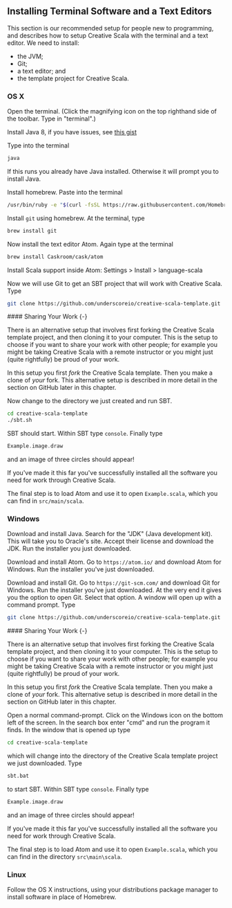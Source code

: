 ## Installing Terminal Software and a Text Editors

This section is our recommended setup for people new to programming, and describes how to setup Creative Scala with the terminal and a text editor.
We need to install:

- the JVM;
- Git;
- a text editor; and
- the template project for Creative Scala.


### OS X

Open the terminal. (Click the magnifying icon on the top righthand side of the toolbar. Type in "terminal".)

Install Java 8, if you have issues, see [this gist](https://gist.github.com/chriskaschner/541397736480c514cd561682ec34ce4f)

Type into the terminal

```bash
java
```

If this runs you already have Java installed.
Otherwise it will prompt you to install Java.

Install homebrew.
Paste into the terminal

```bash
/usr/bin/ruby -e "$(curl -fsSL https://raw.githubusercontent.com/Homebrew/install/master/install)"
```

Install `git` using homebrew.
At the terminal, type

```bash
brew install git
```

Now install the text editor Atom.
Again type at the terminal

```bash
brew install Caskroom/cask/atom
```

Install Scala support inside Atom: Settings > Install > language-scala

Now we will use Git to get an SBT project that will work with Creative Scala.
Type

```bash
git clone https://github.com/underscoreio/creative-scala-template.git
```

<div class="callout callout-info">
#### Sharing Your Work {-}

There is an alternative setup that involves first forking the Creative Scala template project, and then cloning it to your computer.
This is the setup to choose if you want to share your work with other people; for example you might be taking Creative Scala with a remote instructor or you might just (quite rightfully) be proud of your work.

In this setup you first *fork* the Creative Scala template.
Then you make a clone of *your* fork.
This alternative setup is described in more detail in the section on GitHub later in this chapter.
</div>


Now change to the directory we just created and run SBT.

```bash
cd creative-scala-template
./sbt.sh
```

SBT should start.
Within SBT type `console`.
Finally type

```scala
Example.image.draw
```

and an image of three circles should appear!

If you've made it this far you've successfully installed all the software you need for work through Creative Scala.

The final step is to load Atom and use it to open `Example.scala`, which you can find in `src/main/scala`.


### Windows

Download and install Java.
Search for the "JDK" (Java development kit).
This will take you to Oracle's site.
Accept their license and download the JDK.
Run the installer you just downloaded.

Download and install Atom.
Go to `https://atom.io/` and download Atom for Windows.
Run the installer you've just downloaded.

Download and install Git.
Go to `https://git-scm.com/` and download Git for Windows.
Run the installer you've just downloaded.
At the very end it gives you the option to open Git.
Select that option.
A window will open up with a command prompt.
Type


```bash
git clone https://github.com/underscoreio/creative-scala-template.git
```

<div class="callout callout-info">
#### Sharing Your Work {-}

There is an alternative setup that involves first forking the Creative Scala template project, and then cloning it to your computer.
This is the setup to choose if you want to share your work with other people; for example you might be taking Creative Scala with a remote instructor or you might just (quite rightfully) be proud of your work.

In this setup you first *fork* the Creative Scala template.
Then you make a clone of *your* fork.
This alternative setup is described in more detail in the section on GitHub later in this chapter.
</div>

Open a normal command-prompt.
Click on the Windows icon on the bottom left of the screen.
In the search box enter "cmd" and run the program it finds.
In the window that is opened up type

```bash
cd creative-scala-template
```

which will change into the directory of the Creative Scala template project we just downloaded.
Type

```bash
sbt.bat
```

to start SBT.
Within SBT type `console`.
Finally type

```scala
Example.image.draw
```

and an image of three circles should appear!

If you've made it this far you've successfully installed all the software you need for work through Creative Scala.

The final step is to load Atom and use it to open `Example.scala`, which you can find in the directory `src\main\scala`.


### Linux

Follow the OS X instructions, using your distributions package manager to install software in place of Homebrew.
